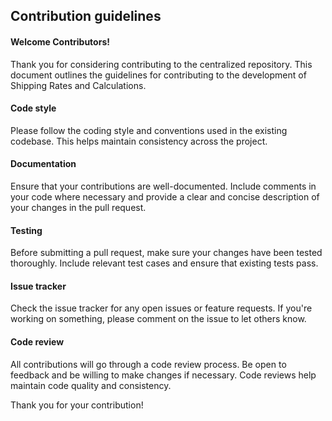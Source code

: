 ## Contribution guidelines

#### Welcome Contributors!
Thank you for considering contributing to the centralized repository. This document outlines the guidelines for contributing to the development of Shipping Rates and Calculations.

#### Code style
Please follow the coding style and conventions used in the existing codebase. This helps maintain consistency across the project.

#### Documentation
Ensure that your contributions are well-documented. Include comments in your code where necessary and provide a clear and concise description of your changes in the pull request.

#### Testing
Before submitting a pull request, make sure your changes have been tested thoroughly. Include relevant test cases and ensure that existing tests pass.

#### Issue tracker
Check the issue tracker for any open issues or feature requests. If you're working on something, please comment on the issue to let others know.

#### Code review
All contributions will go through a code review process. Be open to feedback and be willing to make changes if necessary. Code reviews help maintain code quality and consistency.

Thank you for your contribution!

